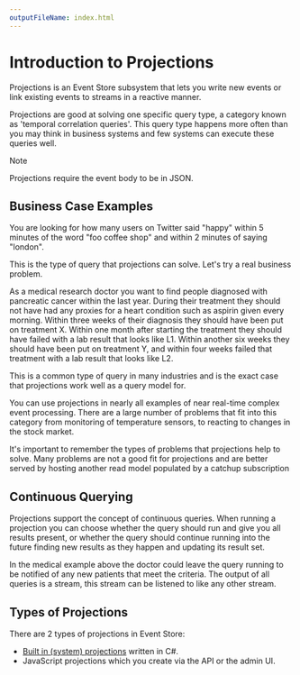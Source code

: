 ```yaml
---
outputFileName: index.html
---
```


# Introduction to Projections

Projections is an Event Store subsystem that lets you write new events or link existing events to streams in a reactive manner.

Projections are good at solving one specific query type, a category known as 'temporal correlation queries'. This query type happens more often than you may think in business systems and few systems can execute these queries well.

> [!NOTE]
> Projections require the event body to be in JSON.

## Business Case Examples

You are looking for how many users on Twitter said "happy" within 5 minutes of the word "foo coffee shop" and within 2 minutes of saying "london".

This is the type of query that projections can solve. Let's try a real business problem.

As a medical research doctor you want to find people diagnosed with pancreatic cancer within the last year. During their treatment they should not have had any proxies for a heart condition such as aspirin given every morning. Within three weeks of their diagnosis they should have been put on treatment X. Within one month after starting the treatment they should have failed with a lab result that looks like L1. Within another six weeks they should have been put on treatment Y, and within four weeks failed that treatment with a lab result that looks like L2.

This is a common type of query in many industries and is the exact case that projections work well as a query model for.

You can use projections in nearly all examples of near real-time complex event processing. There are a large number of problems that fit into this category from monitoring of temperature sensors, to reacting to changes in the stock market.

It's important to remember the types of problems that projections help to solve. Many problems are not a good fit for projections and are better served by hosting another read model populated by a catchup subscription

## Continuous Querying

Projections support the concept of continuous queries. When running a projection you can choose whether the query should run and give you all results present, or whether the query should continue running into the future finding new results as they happen and updating its result set.

In the medical example above the doctor could leave the query running to be notified of any new patients that meet the criteria. The output of all queries is a stream, this stream can be listened to like any other stream.

## Types of Projections

There are 2 types of projections in Event Store:

- [Built in (system) projections](~/projections/system-projections.md) written in C#.
- JavaScript projections which you create via the API or the admin UI.